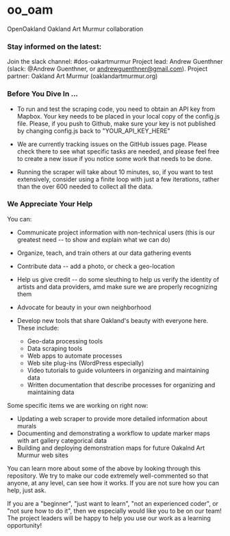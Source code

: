 # oo_oam
OpenOakland Oakland Art Murmur collaboration

### Stay informed on the latest:

Join the slack channel:  #dos-oakartmurmur
Project lead:  Andrew Guenthner (slack: @Andrew Guenthner, or andrewguenthner@gmail.com).
Project partner:  Oakland Art Murmur (oaklandartmurmur.org)

### Before You Dive In ...

* To run and test the scraping code, you need to obtain an API key from Mapbox.  Your key needs to be placed in your local copy of the config.js file.  Please, if you push to Github, make sure your key is not published by
changing config.js back to "YOUR_API_KEY_HERE"

* We are currently tracking issues on the GitHub issues page.  Please check there to see what specific tasks are needed, and please feel free to create a new issue if you notice some work that needs to be done.  

* Running the scraper will take about 10 minutes, so, if you want to test extensively, consider using a finite loop with just a few iterations, rather than the over 600 needed to collect all the data.  

### We Appreciate Your Help

You can:

* Communicate project information with non-technical users (this is our greatest need -- to show and explain what we can do)
* Organize, teach, and train others at our data gathering events
* Contribute data -- add a photo, or check a geo-location
* Help us give credit -- do some sleuthing to help us verify the identity of artists and data providers, amd make sure we are properly recognizing them
* Advocate for beauty in your own neighborhood
* Develop new tools that share Oakland's beauty with everyone here.  These include:

    * Geo-data processing tools
    * Data scraping tools
    * Web apps to automate processes
    * Web site plug-ins (WordPress especially)
    * Video tutorials to guide volunteers in organizing and maintaining data
    * Written documentation that describe processes for organizing and maintaining data

Some specific items we are working on right now:

* Updating a web scraper to provide more detailed information about murals
* Documenting and demonstrating a workflow to update marker maps with art gallery categorical data
* Building and deploying demonstration maps for future Oakalnd Art Murmur web sites

You can learn more about some of the above by looking through this repository.  We try to make our code extremely well-commented so that anyone, at any level, can see how it works.  If you are not sure how you can help, just ask.  

If you are a "beginner", "just want to learn", "not an experienced coder", or "not sure how to do it", then we especially would like you to be on our team!  The project leaders will be happy to help you use our work as a learning opportunity!  
